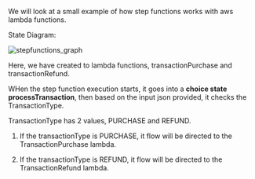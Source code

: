 We will look at a small example of how step functions works with aws lambda functions.

State Diagram: 

![stepfunctions_graph](https://github.com/AmayKhatri/aws-projects/assets/162054469/a6fa0408-d5f4-48b3-85d9-a9e278faee79)

Here, we have created to lambda functions, transactionPurchase and transactionRefund. 

WHen the step function execution starts, it goes into a **choice state processTransaction**, then based on the input json provided, it checks the TransactionType. 

TransactionType has 2 values, PURCHASE and REFUND. 

1) If the transactionType is PURCHASE, it flow will be directed to the TransactionPurchase lambda.

2) If the transactionType is REFUND, it flow will be directed to the TransactionRefund lambda.
